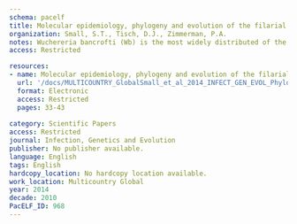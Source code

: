 ```yaml
---
schema: pacelf
title: Molecular epidemiology, phylogeny and evolution of the filarial nematode Wuchereria bancrofti
organization: Small, S.T., Tisch, D.J., Zimmerman, P.A.
notes: Wuchereria bancrofti (Wb) is the most widely distributed of the three nematodes known to cause lymphatic filariasis (LF), the other two being Brugia malayi and Brugia timori. Current tools available to monitor LF are limited to diagnostic tests targeting DNA repeats, filarial antigens, and anti-filarial antibodies. While these tools are useful for detection and surveillance, elimination programs have yet to take full advantage of molecular typing for inferring infection history, strain fingerprinting, and evolution. To date, molecular typing approaches have included whole mitochondrial genomes, genotyping, targeted sequencing, and random amplified polymorphic DNA (RAPDs). These studies have revealed much about Wb biology. For example, in one study in Papua New Guinea researchers identified 5 major strains that were widespread and many minor strains some of which exhibit geographic stratification. Genome data, while rare, has been utilized to reconstruct evolutionary relationships among taxa of the Onchocercidae (the clade of filarial nematodes) and identify gene synteny. Their phylogeny reveals that speciation from the common ancestor of both B. malayi and Wb occurred around 5-6 millions years ago with shared ancestry to other filarial nematodes as recent as 15 million years ago. These discoveries hold promise for gene discovery and identifying drug targets in species that are more amenable to in vivo experiments. Continued technological developments in whole genome sequencing and data analysis will likely replace many other forms of molecular typing, multiplying the amount of data available on population structure, genetic diversity, and phylogenetics. Once widely available, the addition of population genetic data from genomic studies should hasten the elimination of LF parasites like Wb. Infectious disease control programs have benefited greatly from population genetics data and recently from population genomics data. However, while there is currently a surplus of data for diseases like malaria and HIV, there is a scarcity of this data for filarial nematodes. With the falling cost of genome sequencing, research on filarial nematodes could benefit from the addition of population genetics statistics and phylogenetics especially in dealing with elimination programs. A comprehensive review focusing on population genetics of filarial nematode does not yet exist. Here our goal is to provide a current overview of the molecular epidemiology of W. bancrofti (Wb) the primary causative agent of LF. We begin by reviewing studies utilizing molecular typing techniques with specific focus on genomic and population datasets. Next, we used whole mitochondrial genome data to construct a phylogeny and examine the evolutionary history of the Onchocercidae. Then, we provide a perspective to aid in understanding how population genetic techniques translate to modern epidemiology. Finally, we introduce the concept of genomic epidemiology and provide some examples that will aid in future studies of Wb.
access: Restricted

resources:
- name: Molecular epidemiology, phylogeny and evolution of the filarial nematode Wuchereria bancrofti
  url: '/docs/MULTICOUNTRY_GlobalSmall_et_al_2014_INFECT_GEN_EVOL_Phylogeny_of_W_bancrofti_nihms626251.txt'
  format: Electronic
  access: Restricted
  pages: 33-43
 
category: Scientific Papers
access: Restricted
journal: Infection, Genetics and Evolution
publisher: No publisher available. 
language: English 
tags: English 
hardcopy_location: No hardcopy location available.
work_location: Multicountry Global
year: 2014
decade: 2010
PacELF_ID: 968
---
```

